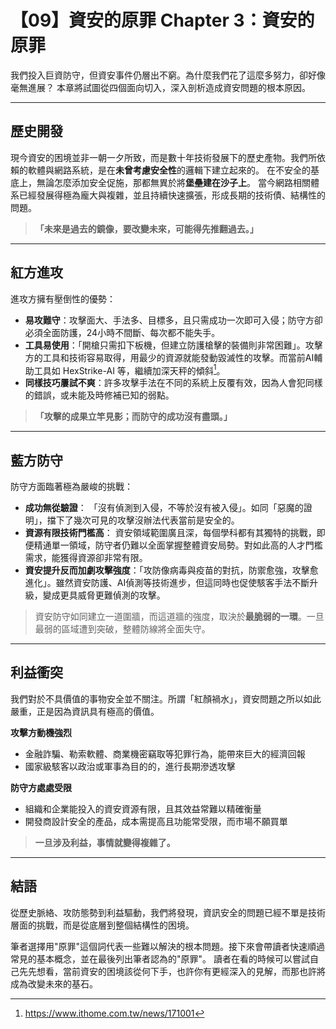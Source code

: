 # 【09】資安的原罪 Chapter 3：資安的原罪

我們投入巨資防守，但資安事件仍層出不窮。為什麼我們花了這麼多努力，卻好像毫無進展？
本章將試圖從四個面向切入，深入剖析造成資安問題的根本原因。

---

## 歷史開發

現今資安的困境並非一朝一夕所致，而是數十年技術發展下的歷史產物。我們所依賴的軟體與網路系統，是在**未曾考慮安全性**的邏輯下建立起來的。
在不安全的基底上，無論怎麼添加安全促施，那都無異於將**堡壘建在沙子上**。
當今網路相關體系已經發展得極為龐大與複雜，並且持續快速擴張，形成長期的技術債、結構性的問題。

> **「未來是過去的鏡像，要改變未來，可能得先推翻過去。」**


---

## 紅方進攻

進攻方擁有壓倒性的優勢：

* **易攻難守**：攻擊面大、手法多、目標多，且只需成功一次即可入侵；防守方卻必須全面防護，24小時不間斷、每次都不能失手。
* **工具易使用**：「開槍只需扣下板機，但建立防護槍擊的裝備則非常困難」。攻擊方的工具和技術容易取得，用最少的資源就能發動毀滅性的攻擊。而當前AI輔助工具如 HexStrike-AI 等，繼續加深天秤的傾斜[^1]。
* **同樣技巧屢試不爽**：許多攻擊手法在不同的系統上反覆有效，因為人會犯同樣的錯誤，或未能及時修補已知的弱點。

> **「攻擊的成果立竿見影；而防守的成功沒有盡頭。」**

---

## 藍方防守

防守方面臨著極為嚴峻的挑戰：

* **成功無從驗證**： 「沒有偵測到入侵，不等於沒有被入侵」。如同「惡魔的證明」，擋下了幾次可見的攻擊沒辦法代表當前是安全的。
* **資源有限技術門檻高**： 資安領域範圍廣且深，每個學科都有其獨特的挑戰，即便精通單一領域，防守者仍難以全面掌握整體資安局勢。對如此高的人才門檻需求，能獲得資源卻非常有限。
* **資安提升反而加劇攻擊強度**：「攻防像病毒與疫苗的對抗，防禦愈強，攻擊愈進化」。雖然資安防護、AI偵測等技術進步，但這同時也促使駭客手法不斷升級，變成更具威脅更難偵測的攻擊。

> 資安防守如同建立一道圍牆，而這道牆的強度，取決於**最脆弱的一環**。一旦最弱的區域遭到突破，整體防線將全面失守。

---

## 利益衝突

我們對於不具價值的事物安全並不關注。所謂「紅顏禍水」，資安問題之所以如此嚴重，正是因為資訊具有極高的價值。

**攻擊方動機強烈**

* 金融詐騙、勒索軟體、商業機密竊取等犯罪行為，能帶來巨大的經濟回報
* 國家級駭客以政治或軍事為目的的，進行長期滲透攻擊

**防守方處處受限**

* 組織和企業能投入的資安資源有限，且其效益常難以精確衡量
* 開發商設計安全的產品，成本需提高且功能常受限，而市場不願買單


> **一旦涉及利益，事情就變得複雜了。**

---

## 結語

從歷史脈絡、攻防態勢到利益驅動，我們將發現，資訊安全的問題已經不單是技術層面的挑戰，而是從底層到整個結構性的困境。

筆者選擇用"原罪"這個詞代表一些難以解決的根本問題。接下來會帶讀者快速順過常見的基本概念，並在最後列出筆者認為的"原罪"。
讀者在看的時候可以嘗試自己先先想看，當前資安的困境該從何下手，也許你有更經深入的見解，而那也許將成為改變未來的基石。

[^1]: https://www.ithome.com.tw/news/171001



